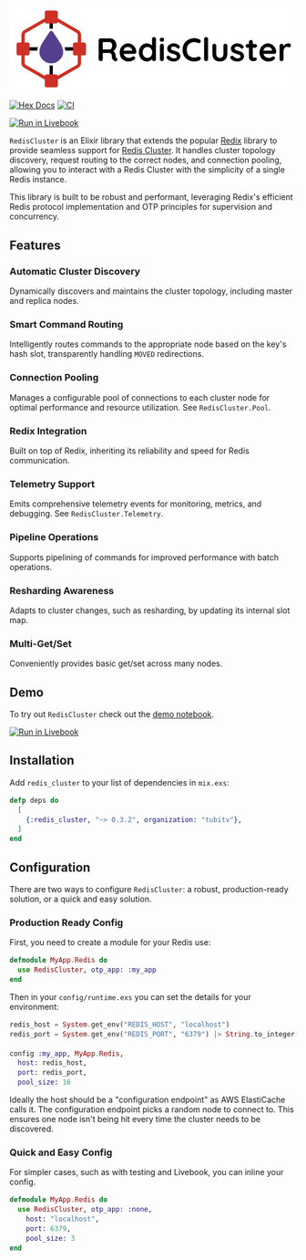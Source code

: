 ![RedisCluster](img/redis-cluster-logo-with-text.png)

[![Hex Docs](https://img.shields.io/badge/hex-docs-lightgreen.svg?style=flat-square)](https://tubitv.hexdocs.pm/redis_cluster/)
[![CI](https://github.com/Tubitv/redis_cluster/actions/workflows/ci.yml/badge.svg)](https://github.com/Tubitv/redis_cluster/actions/workflows/ci.yml)

[![Run in Livebook](https://livebook.dev/badge/v1/black.svg)](https://livebook.dev/run?url=https%3A%2F%2Fgithub.com%2FTubitv%2Fredis_cluster%2Fblob%2Fmain%2Fnotebooks%2Fredis-cluster-demo.livemd)

`RedisCluster` is an Elixir library that extends the popular [Redix](https://hex.pm/packages/redix) library to provide seamless support for [Redis Cluster](https://redis.io/topics/cluster-spec). It handles cluster topology discovery, request routing to the correct nodes, and connection pooling, allowing you to interact with a Redis Cluster with the simplicity of a single Redis instance.

This library is built to be robust and performant, leveraging Redix's efficient Redis protocol implementation and OTP principles for supervision and concurrency.

## Features

### Automatic Cluster Discovery

Dynamically discovers and maintains the cluster topology, including master and replica nodes.

### Smart Command Routing

Intelligently routes commands to the appropriate node based on the key's hash slot, transparently handling `MOVED` redirections.

### Connection Pooling

Manages a configurable pool of connections to each cluster node for optimal performance and resource utilization. See `RedisCluster.Pool`.

### Redix Integration

Built on top of Redix, inheriting its reliability and speed for Redis communication.

### Telemetry Support

Emits comprehensive telemetry events for monitoring, metrics, and debugging. See `RedisCluster.Telemetry`.

### Pipeline Operations

Supports pipelining of commands for improved performance with batch operations.

### Resharding Awareness

Adapts to cluster changes, such as resharding, by updating its internal slot map.

### Multi-Get/Set

Conveniently provides basic get/set across many nodes.

## Demo

To try out `RedisCluster` check out the [demo notebook](notesbooks/redis_cluster-demo.livemd).

[![Run in Livebook](https://livebook.dev/badge/v1/black.svg)](https://livebook.dev/run?url=https%3A%2F%2Fgithub.com%2FTubitv%2Fredis_cluster%2Fblob%2Fmain%2Fnotebooks%2Fredis-cluster-demo.livemd)

## Installation

Add `redis_cluster` to your list of dependencies in `mix.exs`:

```elixir
defp deps do
  [
    {:redis_cluster, "~> 0.3.2", organization: "tubitv"},
  ]
end
```

## Configuration

There are two ways to configure `RedisCluster`: a robust, production-ready solution, or a quick and easy solution.

### Production Ready Config

First, you need to create a module for your Redis use:

```elixir
defmodule MyApp.Redis do
  use RedisCluster, otp_app: :my_app
end
```

Then in your `config/runtime.exs` you can set the details for your environment:

```elixir
redis_host = System.get_env("REDIS_HOST", "localhost")
redis_port = System.get_env("REDIS_PORT", "6379") |> String.to_integer()

config :my_app, MyApp.Redis,
  host: redis_host,
  port: redis_port,
  pool_size: 16
```

Ideally the host should be a "configuration endpoint" as AWS ElastiCache calls it. The configuration endpoint picks a random node to connect to. This ensures one node isn't being hit every time the cluster needs to be discovered.

### Quick and Easy Config

For simpler cases, such as with testing and Livebook, you can inline your config.

```elixir
defmodule MyApp.Redis do
  use RedisCluster, otp_app: :none,
    host: "localhost",
    port: 6379,
    pool_size: 3
end
```

